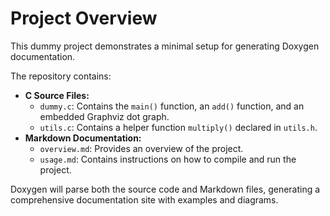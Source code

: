 # Project Overview

This dummy project demonstrates a minimal setup for generating Doxygen documentation.

The repository contains:
- **C Source Files:**  
  - `dummy.c`: Contains the `main()` function, an `add()` function, and an embedded Graphviz dot graph.
  - `utils.c`: Contains a helper function `multiply()` declared in `utils.h`.
- **Markdown Documentation:**  
  - `overview.md`: Provides an overview of the project.
  - `usage.md`: Contains instructions on how to compile and run the project.

Doxygen will parse both the source code and Markdown files, generating a comprehensive documentation site with examples and diagrams.
